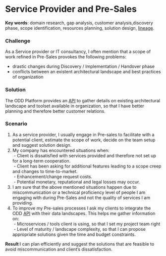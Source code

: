 # Service Provider and Pre-Sales

**Key words**: domain research, gap analysis, customer analysis,discovery phase, scope identification, resources planning, solution design, [lineage](Features.md#end-to-end-microservices-lineage).

### Challenge
As a Service provider or IT consultancy, I often mention that a scope of work refined in Pre-Sales provokes the following problems:
* drastic changes during Discovery / Implementation / Handover phase
* conflicts between an existent architectural landscape and best practices of organization
### Solution
The ODD Platform provides an [API](https://github.com/opendatadiscovery/odd-platform/tree/main/odd-platform-specification) to gather details on existing architectural  landscape and toolset available in organization, so that I have better planning and therefore better customer relations.
### Scenario
1. As a service provider, I usually engage in Pre-sales to facilitate with a potential client, estimate the scope of work, decide on the team setup and suggest solution design.
2. My company has encountered situations when: \
 - Client is dissatisfied with services provided and therefore not set up for a long-term cooperation. \
 - Client has been asking for additional features leading to a scope creep and changes to time-to-market. \
 - Enhancement/change request costs. \
 - Potential monetary, reputational and legal losses may occur.
3. I am sure that the above mentioned situations happen due to miscommunication or a technical proficiency level of people I am engaging with during Pre-Sales and not the quality of services I am providing.
4. To improve my Pre-sales processes I ask my clients to integrate the ODD [API](https://github.com/opendatadiscovery/odd-platform/tree/main/odd-platform-specification) with their data landscapes. This helps me gather information on: \
 - Microservices / tools client is using, so that I set my project team right \
 - Level of maturity / landscape complexity, so that I can propose appropriate solutions given the time and budget constraints.

**Result**:I can plan efficiently and suggest the solutions that are feasible to avoid miscommunication and client’s dissatisfaction.
